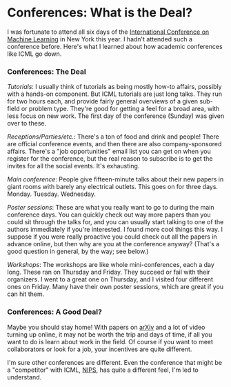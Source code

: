 # Conferences: What is the Deal?

I was fortunate to attend all six days of the
[International Conference on Machine Learning](http://icml.cc/) in New
York this year. I hadn't attended such a conference before. Here's
what I learned about how academic conferences like ICML go down.


### Conferences: The Deal

_Tutorials_: I usually think of tutorials as being mostly how-to
affairs, possibly with a hands-on component. But ICML tutorials are
just long talks. They run for two hours each, and provide fairly
general overviews of a given sub-field or problem type. They're good
for getting a feel for a broad area, with less focus on new work. The
first day of the conference (Sunday) was given over to these.

_Receptions/Parties/etc._: There's a ton of food and drink and people!
There are official conference events, and then there are also
company-sponsored affairs. There's a "job opportunities" email list
you can get on when you register for the conference, but the real
reason to subscribe is to get the invites for all the social events.
It's exhausting.

_Main conference_: People give fifteen-minute talks about their new
papers in giant rooms with barely any electrical outlets. This goes on
for three days. Monday. Tuesday. Wednesday.

_Poster sessions_: These are what you really want to go to during the
main conference days. You can quickly check out way more papers than
you could sit through the talks for, and you can usually start talking
to one of the authors immediately if you're interested. I found more
cool things this way. I suppose if you were really proactive you could
check out all the papers in advance online, but then why are you at
the conference anyway? (That's a good question in general, by the
way; see below.)

_Workshops_: The workshops are like whole mini-conferences, each a day
long. These ran on Thursday and Friday. They succeed or fail with
their organizers. I went to a great one on Thursday, and I visited
four different ones on Friday. Many have their own poster sessions,
which are great if you can hit them.


### Conferences: A Good Deal?

Maybe you should stay home! With papers on [arXiv](https://arxiv.org/)
and a lot of video turning up online, it may not be worth the trip and
days of time, if all you want to do is learn about work in the field.
Of course if you want to meet collaborators or look for a job, your
incentives are quite different.

I'm sure other conferences are different. Even the conference that
might be a "competitor" with ICML, [NIPS](https://nips.cc/), has quite
a different feel, I'm led to understand.
